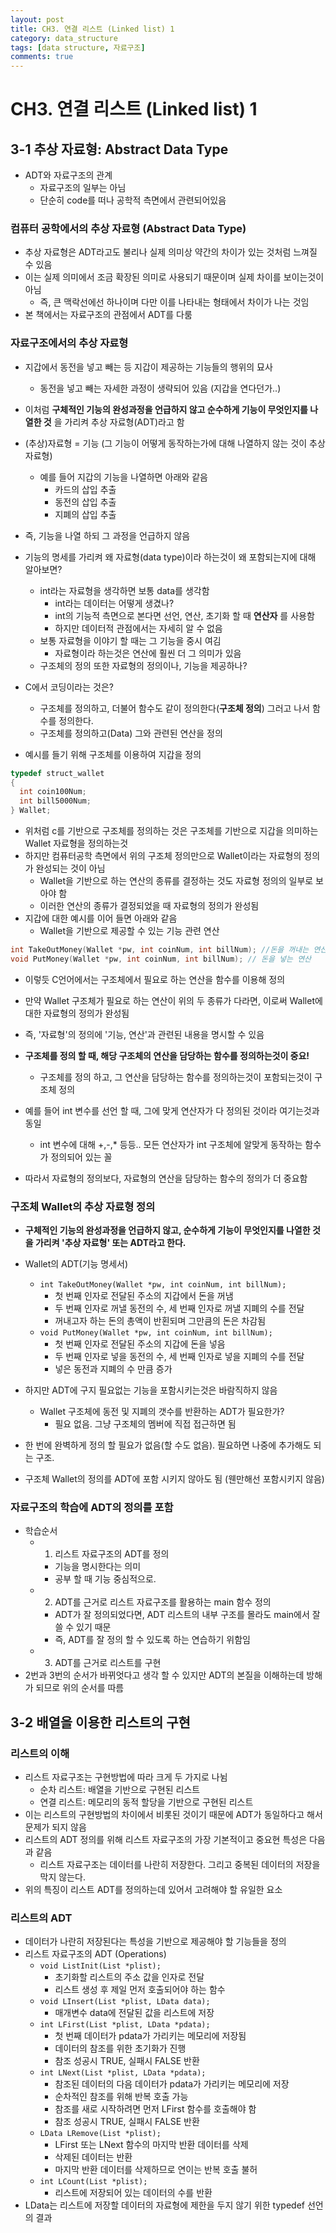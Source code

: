 ```yaml
---
layout: post
title: CH3. 연결 리스트 (Linked list) 1
category: data_structure
tags: [data structure, 자료구조]
comments: true
---
```


# CH3. 연결 리스트 (Linked list) 1

## 3-1 추상 자료형: Abstract Data Type
- ADT와 자료구조의 관계
  - 자료구조의 일부는 아님
  - 단순히 code를 떠나 공학적 측면에서 관련되어있음

### 컴퓨터 공학에서의 추상 자료형 (Abstract Data Type)
- 추상 자료형은 ADT라고도 불리나 실제 의미상 약간의 차이가 있는 것처럼 느껴질 수 있음
- 이는 실제 의미에서 조금 확장된 의미로 사용되기 때문이며 실제 차이를 보이는것이 아님
  - 즉, 큰 맥락선에선 하나이며 다만 이를 나타내는 형태에서 차이가 나는 것임
- 본 책에서는 자료구조의 관점에서 ADT를 다룸

### 자료구조에서의 추상 자료형
- 지갑에서 동전을 넣고 빼는 등 지갑이 제공하는 기능들의 행위의 묘사
  - 동전을 넣고 빼는 자세한 과정이 생략되어 있음 (지갑을 연다던가..)
- 이처럼 __구체적인 기능의 완성과정을 언급하지 않고 순수하게 기능이 무엇인지를 나열한 것__ 을 가리켜 추상 자료형(ADT)라고 함
- (추상)자료형 = 기능 (그 기능이 어떻게 동작하는가에 대해 나열하지 않는 것이 추상 자료형)
  - 예를 들어 지갑의 기능을 나열하면 아래와 같음
    - 카드의 삽입 추출
    - 동전의 삽입 추출
    - 지폐의 삽입 추출
- 즉, 기능을 나열 하되 그 과정을 언급하지 않음

- 기능의 명세를 가리켜 왜 자료형(data type)이라 하는것이 왜 포함되는지에 대해 알아보면?
  - int라는 자료형을 생각하면 보통 data를 생각함
    - int라는 데이터는 어떻게 생겼나?
    - int의 기능적 측면으로 본다면 선언, 연산, 초기화 할 때 __연산자__ 를 사용함
    - 하지만 데이터적 관점에서는 자세히 알 수 없음
  - 보통 자료형을 이야기 할 때는 그 기능을 중시 여김
    - 자료형이라 하는것은 연산에 훨씬 더 그 의미가 있음
  - 구조체의 정의 또한 자료형의 정의이나, 기능을 제공하나?

- C에서 코딩이라는 것은?
  - 구조체를 정의하고, 더불어 함수도 같이 정의한다(__구조체 정의__) 그러고 나서 함수를 정의한다.
  - 구조체를 정의하고(Data) 그와 관련된 연산을 정의
  
- 예시를 들기 위해 구조체를 이용하여 지갑을 정의

```c
typedef struct_wallet
{
  int coin100Num;
  int bill5000Num;
} Wallet;
```

- 위처럼 c를 기반으로 구조체를 정의하는 것은 구조체를 기반으로 지갑을 의미하는 Wallet 자료형을 정의하는것
- 하지만 컴퓨터공학 측면에서 위의 구조체 정의만으로 Wallet이라는 자료형의 정의가 완성되는 것이 아님
  - Wallet을 기반으로 하는 연산의 종류를 결정하는 것도 자료형 정의의 일부로 보아야 함
  - 이러한 연산의 종류가 결정되었을 때 자료형의 정의가 완성됨
- 지갑에 대한 예시를 이어 들면 아래와 같음
  - Wallet을 기반으로 제공할 수 있는 기능 관련 연산

```c
int TakeOutMoney(Wallet *pw, int coinNum, int billNum); //돈을 꺼내는 연산
void PutMoney(Wallet *pw, int coinNum, int billNum); // 돈을 넣는 연산
```

- 이렇듯 C언어에서는 구조체에서 필요로 하는 연산을 함수를 이용해 정의
- 만약 Wallet 구조체가 필요로 하는 연산이 위의 두 종류가 다라면, 이로써 Wallet에 대한 자료형의 정의가 완성됨
- 즉, '자료형'의 정의에 '기능, 연산'과 관련된 내용을 명시할 수 있음

- __구조체를 정의 할 때, 해당 구조체의 연산을 담당하는 함수를 정의하는것이 중요!__
  - 구조체를 정의 하고, 그 연산을 담당하는 함수를 정의하는것이 포함되는것이 구조체 정의
- 예를 들어 int 변수를 선언 할 때, 그에 맞게 연산자가 다 정의된 것이라 여기는것과 동일
  - int 변수에 대해 +,-,* 등등.. 모든 연산자가 int 구조체에 알맞게 동작하는 함수가 정의되어 있는 꼴
- 따라서 자료형의 정의보다, 자료형의 연산을 담당하는 함수의 정의가 더 중요함

### 구조체 Wallet의 추상 자료형 정의
- __구체적인 기능의 완성과정을 언급하지 않고, 순수하게 기능이 무엇인지를 나열한 것을 가리켜 '추상 자료형' 또는 ADT라고 한다.__

- Wallet의 ADT(기능 명세서)
  - `int TakeOutMoney(Wallet *pw, int coinNum, int billNum);`
    - 첫 번째 인자로 전달된 주소의 지갑에서 돈을 꺼냄
    - 두 번째 인자로 꺼낼 동전의 수, 세 번째 인자로 꺼낼 지폐의 수를 전달
    - 꺼내고자 하는 돈의 총액이 반횐되며 그만큼의 돈은 차감됨
  - `void PutMoney(Wallet *pw, int coinNum, int billNum);`
    - 첫 번째 인자로 전달된 주소의 지갑에 돈을 넣음
    - 두 번째 인자로 넣을 동전의 수, 세 번째 인자로 넣을 지폐의 수를 전달
    - 넣은 동전과 지폐의 수 만큼 증가
- 하지만 ADT에 구지 필요없는 기능을 포함시키는것은 바람직하지 않음
  - Wallet 구조체에 동전 및 지폐의 갯수를 반환하는 ADT가 필요한가?
    - 필요 없음. 그냥 구조체의 멤버에 직접 접근하면 됨
- 한 번에 완벽하게 정의 할 필요가 없음(할 수도 없음). 필요하면 나중에 추가해도 되는 구조.
- 구조체 Wallet의 정의를 ADT에 포함 시키지 않아도 됨 (웬만해선 포함시키지 않음)

### 자료구조의 학습에 ADT의 정의를 포함
- 학습순서
  - 1. 리스트 자료구조의 ADT를 정의
    - 기능을 명시한다는 의미
    - 공부 할 때 기능 중심적으로.
  - 2. ADT를 근거로 리스트 자료구조를 활용하는 main 함수 정의
    - ADT가 잘 정의되었다면, ADT 리스트의 내부 구조를 몰라도 main에서 잘 쓸 수 있기 때문
    - 즉, ADT를 잘 정의 할 수 있도록 하는 연습하기 위함임
  - 3. ADT를 근거로 리스트를 구현
- 2번과 3번의 순서가 바뀌엇다고 생각 할 수 있지만 ADT의 본질을 이해하는데 방해가 되므로 위의 순서를 따름

## 3-2 배열을 이용한 리스트의 구현

### 리스트의 이해
- 리스트 자료구조는 구현방법에 따라 크게 두 가지로 나뉨
  - 순차 리스트: 배열을 기반으로 구현된 리스트
  - 연결 리스트: 메모리의 동적 할당을 기반으로 구현된 리스트
- 이는 리스트의 구현방법의 차이에서 비롯된 것이기 때문에 ADT가 동일하다고 해서 문제가 되지 않음
- 리스트의 ADT 정의를 위해 리스트 자료구조의 가장 기본적이고 중요현 특성은 다음과 같음
  - 리스트 자료구조는 데이터를 나란히 저장한다. 그리고 중복된 데이터의 저장을 막지 않는다.
- 위의 특징이 리스트 ADT를 정의하는데 있어서 고려해야 할 유일한 요소

### 리스트의 ADT
- 데이터가 나란히 저장된다는 특성을 기반으로 제공해야 할 기능들을 정의
- 리스트 자료구조의 ADT (Operations)
  - `void ListInit(List *plist);`
    - 초기화할 리스트의 주소 값을 인자로 전달
    - 리스트 생성 후 제일 먼저 호출되어야 하는 함수
  - `void LInsert(List *plist, LData data);`
    - 매개변수 data에 전달된 값을 리스트에 저장
  - `int LFirst(List *plist, LData *pdata);`
    - 첫 번째 데이터가 pdata가 가리키는 메모리에 저장됨
    - 데이터의 참조를 위한 초기화가 진행
    - 참조 성공시 TRUE, 실패시 FALSE 반환
  - `int LNext(List *plist, LData *pdata);`
    - 참조된 데이터의 다음 데이터가 pdata가 가리키는 메모리에 저장
    - 순차적인 참조를 위해 반복 호출 가능
    - 참조를 새로 시작하려면 먼저 LFirst 함수를 호출해야 함
    - 참조 성공시 TRUE, 실패시 FALSE 반환
  - `LData LRemove(List *plist);`
    - LFirst 또는 LNext 함수의 마지막 반환 데이터를 삭제
    - 삭제된 데이터는 반환
    - 마지막 반환 데이터를 삭제하므로 연이는 반복 호출 불허
  - `int LCount(List *plist);`
    - 리스트에 저장되어 있는 데이터의 수를 반환
- LData는 리스트에 저장할 데이터의 자료형에 제한을 두지 않기 위한 typedef 선언의 결과
